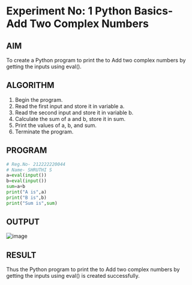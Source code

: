 # Experiment No: 1 Python Basics- Add Two Complex Numbers

## AIM  
To create a Python program to print the to Add two complex  numbers by getting the inputs using eval().

## ALGORITHM  
1. Begin the program.  
2. Read the first input and store it in variable a.
3. Read the second input and store it in variable b.
4. Calculate the sum of a and b, store it in sum.
5. Print the values of a, b, and sum.
6. Terminate the program.

## PROGRAM
```python
# Reg.No- 212222220044
# Name- SHRUTHI S
a=eval(input())
b=eval(input())
sum=a+b
print("A is",a)
print("B is",b)
print("Sum is",sum)
```
## OUTPUT

![image](https://github.com/user-attachments/assets/0c744bcd-687e-4a54-8c63-8f3ec1ee8cfc)

## RESULT
Thus the Python program to print the to Add two complex  numbers by getting the inputs using eval() is created successfully.
